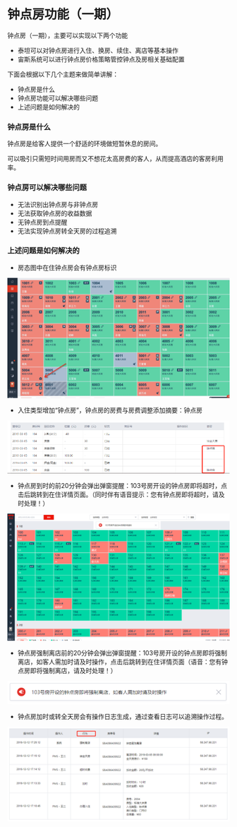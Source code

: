 # 钟点房功能（一期）

钟点房（一期），主要可以实现以下两个功能

* 泰坦可以对钟点房进行入住、换房、续住、离店等基本操作
* 宙斯系统可以进行钟点房价格策略管控钟点及房相关基础配置

下面会根据以下几个主题来做简单讲解：

* 钟点房是什么
* 钟点房功能可以解决哪些问题
* 上述问题是如何解决的

### 钟点房是什么

钟点房是给客人提供一个舒适的环境做短暂休息的房间。

可以吸引只需短时间用房而又不想花太高房费的客人，从而提高酒店的客房利用率。

### 钟点房可以解决哪些问题

* 无法识别出钟点房与非钟点房
* 无法获取钟点房的收益数据
* 无钟点房到点提醒
* 无法实现钟点房转全天房的过程追溯

### 上述问题是如何解决的

* 房态图中在住钟点房会有钟点房标识

![](../.gitbook/assets/image%20%2870%29.png)

* 入住类型增加“钟点房”，钟点房的房费与房费调整添加摘要：钟点房

![](../.gitbook/assets/image%20%28481%29.png)

* 钟点房到时的前20分钟会弹出弹窗提醒：103号房开设的钟点房即将超时，点击后跳转到在住详情页面。（同时伴有语音提示：您有钟点房即将超时，请及时处理！）

![](../.gitbook/assets/image%20%28454%29.png)

* 钟点房强制离店前的20分钟会弹出弹窗提醒：103号房开设的钟点房即将强制离店，如客人需加时请及时操作，点击后跳转到在住详情页面（语音：您有钟点房即将强制离店，请及时处理！）

![](../.gitbook/assets/image%20%28114%29.png)

* 钟点房加时或转全天房会有操作日志生成，通过查看日志可以追溯操作过程。

![](../.gitbook/assets/image%20%2887%29.png)

### 


